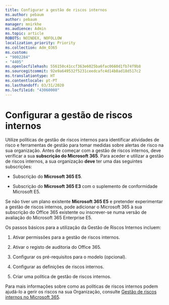 ```yaml
---
title: Configurar a gestão de riscos internos
ms.author: pebaum
author: pebaum
manager: mnirkhe
ms.audience: Admin
ms.topic: article
ROBOTS: NOINDEX, NOFOLLOW
localization_priority: Priority
ms.collection: Adm_O365
ms.custom:
- "9002284"
- "4405"
ms.openlocfilehash: 556150c41ccf363e6025ba6fac0660d1fb74f9b8
ms.sourcegitcommit: 92e9a649532f5231ceedcafc4d14b8ad18d517c2
ms.translationtype: HT
ms.contentlocale: pt-PT
ms.lasthandoff: 03/31/2020
ms.locfileid: "43060008"
---
```

# <a name="set-up-insider-risk-management"></a>Configurar a gestão de riscos internos

Utilize políticas de gestão de riscos internos para identificar atividades de risco e ferramentas de gestão para tomar medidas sobre alertas de risco na sua organização. Antes de começar com a gestão de riscos internos, deve verificar a sua **subscrição do Microsoft 365**. Para aceder e utilizar a gestão de riscos internos, a sua organização **deve** ter uma das seguintes subscrições:

- Subscrição do **Microsoft 365 E5**.

- Subscrição do **Microsoft 365 E3** com o suplemento de conformidade Microsoft E5.

Se não tiver um plano existente **Microsoft 365 E5** e pretender experimentar a gestão de riscos internos, pode adicionar o Microsoft 365 à sua subscrição do Office 365 existente ou inscrever-se numa versão de avaliação do Microsoft 365 Enterprise E5.

Os passos básicos para a utilização da Gestão de Riscos Internos incluem:

1. Ativar permissões para a gestão de riscos internos.

2. Ativar o registo de auditoria do Office 365.

3. Configurar os pré-requisitos para o modelo (opcional).

4. Configurar as definições de riscos internos.

5. Criar uma política de gestão de riscos internos.

Para mais informações sobre como as políticas de riscos internos podem ajudá-lo a gerir os riscos na sua Organização, consulte [Gestão de riscos internos no Microsoft 365](https://go.microsoft.com/fwlink/?linkid=2123907).
